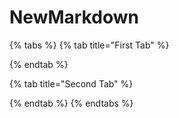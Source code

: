 # NewMarkdown

{% tabs %}
{% tab title="First Tab" %}

{% endtab %}

{% tab title="Second Tab" %}

{% endtab %}
{% endtabs %}

